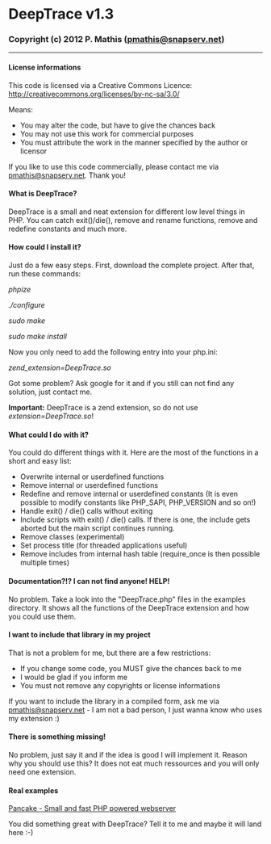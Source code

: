 # DeepTrace v1.3
### Copyright (c) 2012 P. Mathis (pmathis@snapserv.net)
* * *
#### License informations
This code is licensed via a Creative Commons Licence: http://creativecommons.org/licenses/by-nc-sa/3.0/

Means:

* You may alter the code, but have to give the chances back
* You may not use this work for commercial purposes
* You must attribute the work in the manner specified by the author or licensor

If you like to use this code commercially, please contact me via pmathis@snapserv.net. Thank you!

#### What is DeepTrace?
DeepTrace is a small and neat extension for different low level things in PHP. You can catch exit()/die(), remove and rename functions, remove and redefine constants and much more.

#### How could I install it?
Just do a few easy steps. First, download the complete project. After that, run these commands:

*phpize*

*./configure*

*sudo make*

*sudo make install*

Now you only need to add the following entry into your php.ini:

*zend_extension=DeepTrace.so*

Got some problem? Ask google for it and if you still can not find any solution, just contact me. 

**Important:**
DeepTrace is a zend extension, so do not use *extension=DeepTrace.so*!

#### What could I do with it?
You could do different things with it. Here are the most of the functions in a short and easy list:

* Overwrite internal or userdefined functions
* Remove internal or userdefined functions
* Redefine and remove internal or userdefined constants (It is even possible to modify constants like PHP_SAPI, PHP_VERSION and so on!)
* Handle exit() / die() calls without exiting
* Include scripts with exit() / die() calls. If there is one, the include gets aborted but the main script continues running.
* Remove classes (experimental)
* Set process title (for threaded applications useful)
* Remove includes from internal hash table (require_once is then possible multiple times)

#### Documentation?!? I can not find anyone! HELP!
No problem. Take a look into the "DeepTrace.php" files in the examples directory. It shows all the functions of the DeepTrace extension and how you could use them.

#### I want to include that library in my project
That is not a problem for me, but there are a few restrictions:

* If you change some code, you MUST give the chances back to me
* I would be glad if you inform me
* You must not remove any copyrights or license informations

If you want to include the library in a compiled form, ask me via pmathis@snapserv.net - I am not a bad person, I just wanna know who uses my extension :)

#### There is something missing!
No problem, just say it and if the idea is good I will implement it. Reason why you should use this? It does not eat much ressources and you will only need one extension.

#### Real examples
[Pancake - Small and fast PHP powered webserver](https://github.com/pp3345/Pancake "Made by pp3345")

You did something great with DeepTrace? Tell it to me and maybe it will land here :-)
